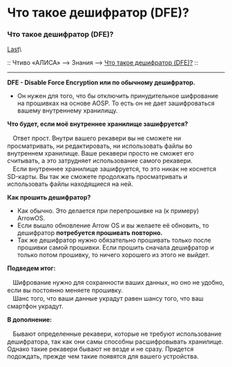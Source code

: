 # Что такое дешифратор (DFE)?

### Что такое дешифратор (DFE)? 

[Last](https://t.me/i1Last)\


:: Чтиво «АЛИСА» --> Знания --> [Что такое дешифратор (DFE)?](broken-reference) ::

***

**DFE - Disable Force Encryption или по обычному дешифратор.**

* Он нужен для того, что бы отключить принудительное шифрование на прошивках на основе AOSP. То есть он не дает зашифроваться вашему внутреннему хранилищу.

**Что будет, если моё внутреннее хранилище зашифруется?**

ᅠОтвет прост. Внутри вашего рекавери вы не сможете ни просматривать, ни редактировать, ни использовать файлы во внутреннем хранилище. Ваше рекавери просто не сможет его считывать, а это затрудняет использование самого рекавери.\
ᅠЕсли внутреннее хранилище зашифруется, то это никак не коснется SD-карты. Вы так же сможете продолжать просматривать и использовать файлы находящиеся на ней.

**Как прошить дешифратор?**

* Как обычно. Это делается при перепрошивке на (к примеру) ArrowOS.
* Если вышло обновление Arrow OS и вы желаете её обновить, то дешифратор **потребуется прошивать повторно.**
* Так же дешифратор нужно обязательно прошивать только после прошивки самой прошивки. Если прошить сначала дешифратор и только потом прошивку, то ничего хорошего из этого не выйдет.

**Подведем итог:**

ᅠШифрование нужно для сохранности ваших данных, но оно не удобно, если вы постоянно меняете прошивку.\
ᅠШанс того, что ваши данные украдут равен шансу того, что ваш смартфон украдут.

**В дополнение:**

ᅠБывают определенные рекавери, которые не требуют использование дешифратора, так как они самы способны расшифровывать хранилище. Однако такие рекавери бывают не везде и не сразу. Придется подождать, прежде чем такие появятся для вашего устройства.
